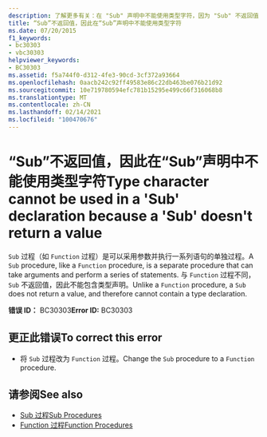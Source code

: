 ```yaml
---
description: 了解更多有关：在 "Sub" 声明中不能使用类型字符，因为 "Sub" 不返回值
title: “Sub”不返回值，因此在“Sub”声明中不能使用类型字符
ms.date: 07/20/2015
f1_keywords:
- bc30303
- vbc30303
helpviewer_keywords:
- BC30303
ms.assetid: f5a744f0-d312-4fe3-90cd-3cf372a93664
ms.openlocfilehash: 0aacb242c92ff49583e86c22db463be076b21d92
ms.sourcegitcommit: 10e719780594efc781b15295e499c66f316068b8
ms.translationtype: MT
ms.contentlocale: zh-CN
ms.lasthandoff: 02/14/2021
ms.locfileid: "100470676"
---
```

# <a name="type-character-cannot-be-used-in-a-sub-declaration-because-a-sub-doesnt-return-a-value"></a><span data-ttu-id="774de-103">“Sub”不返回值，因此在“Sub”声明中不能使用类型字符</span><span class="sxs-lookup"><span data-stu-id="774de-103">Type character cannot be used in a 'Sub' declaration because a 'Sub' doesn't return a value</span></span>

<span data-ttu-id="774de-104">`Sub` 过程（如 `Function` 过程）是可以采用参数并执行一系列语句的单独过程。</span><span class="sxs-lookup"><span data-stu-id="774de-104">A `Sub` procedure, like a `Function` procedure, is a separate procedure that can take arguments and perform a series of statements.</span></span> <span data-ttu-id="774de-105">与 `Function` 过程不同， `Sub` 不返回值，因此不能包含类型声明。</span><span class="sxs-lookup"><span data-stu-id="774de-105">Unlike a `Function` procedure, a `Sub` does not return a value, and therefore cannot contain a type declaration.</span></span>  
  
 <span data-ttu-id="774de-106">**错误 ID：** BC30303</span><span class="sxs-lookup"><span data-stu-id="774de-106">**Error ID:** BC30303</span></span>  
  
## <a name="to-correct-this-error"></a><span data-ttu-id="774de-107">更正此错误</span><span class="sxs-lookup"><span data-stu-id="774de-107">To correct this error</span></span>  
  
- <span data-ttu-id="774de-108">将 `Sub` 过程改为 `Function` 过程。</span><span class="sxs-lookup"><span data-stu-id="774de-108">Change the `Sub` procedure to a `Function` procedure.</span></span>  
  
## <a name="see-also"></a><span data-ttu-id="774de-109">请参阅</span><span class="sxs-lookup"><span data-stu-id="774de-109">See also</span></span>

- [<span data-ttu-id="774de-110">Sub 过程</span><span class="sxs-lookup"><span data-stu-id="774de-110">Sub Procedures</span></span>](../programming-guide/language-features/procedures/sub-procedures.md)
- [<span data-ttu-id="774de-111">Function 过程</span><span class="sxs-lookup"><span data-stu-id="774de-111">Function Procedures</span></span>](../programming-guide/language-features/procedures/function-procedures.md)
